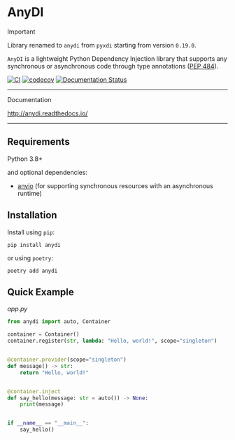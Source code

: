 # AnyDI

> [!IMPORTANT]
> Library renamed to `anydi` from `pyxdi` starting from version `0.19.0`.

`AnyDI` is a lightweight Python Dependency Injection library that supports any synchronous or asynchronous code through type annotations ([PEP 484](https://peps.python.org/pep-0484/)).

[![CI](https://github.com/antonrh/anydi/actions/workflows/ci.yml/badge.svg)](https://github.com/antonrh/anydi/actions/workflows/ci.yml)
[![codecov](https://codecov.io/gh/antonrh/anydi/branch/main/graph/badge.svg?token=67CLD19I0C)](https://codecov.io/gh/antonrh/anydi)
[![Documentation Status](https://readthedocs.org/projects/anydi/badge/?version=latest)](https://anydi.readthedocs.io/en/latest/?badge=latest)

---
Documentation

http://anydi.readthedocs.io/

---

## Requirements

Python 3.8+

and optional dependencies:

* [anyio](https://github.com/agronholm/anyio) (for supporting synchronous resources with an asynchronous runtime)


## Installation

Install using `pip`:

```shell
pip install anydi
```

or using `poetry`:

```shell
poetry add anydi
```

## Quick Example

*app.py*

```python
from anydi import auto, Container

container = Container()
container.register(str, lambda: "Hello, world!", scope="singleton")


@container.provider(scope="singleton")
def message() -> str:
    return "Hello, world!"


@container.inject
def say_hello(message: str = auto()) -> None:
    print(message)


if __name__ == "__main__":
    say_hello()
```

